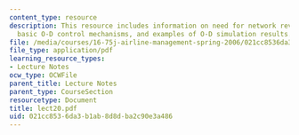 ```yaml
---
content_type: resource
description: This resource includes information on need for network revenue management,
  basic O-D control mechanisms, and examples of O-D simulation results.
file: /media/courses/16-75j-airline-management-spring-2006/021cc8536da3b1ab8d8dba2c90e3a486_lect20.pdf
file_type: application/pdf
learning_resource_types:
- Lecture Notes
ocw_type: OCWFile
parent_title: Lecture Notes
parent_type: CourseSection
resourcetype: Document
title: lect20.pdf
uid: 021cc853-6da3-b1ab-8d8d-ba2c90e3a486
---
```

